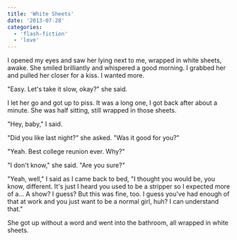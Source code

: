 ```yaml
---
title: 'White Sheets'
date: '2013-07-28'
categories:
  - 'flash-fiction'
  - 'love'
---
```


I opened my eyes and saw her lying next to me, wrapped in white sheets, awake.
She smiled brilliantly and whispered a good morning. I grabbed her and pulled
her closer for a kiss. I wanted more.

<!-- truncate -->


"Easy. Let's take it slow, okay?" she said.

I let her go and got up to piss. It was a long one, I got back after about a
minute. She was half sitting, still wrapped in those sheets.

"Hey, baby," I said.

"Did you like last night?" she asked. "Was it good for you?"

"Yeah. Best college reunion ever. Why?"

"I don't know," she said. "Are you sure?"

"Yeah, well," I said as I came back to bed, "I thought you would be, you know,
different. It's just I heard you used to be a stripper so I expected more of
a... A show? I guess? But this was fine, too. I guess you've had enough of that
at work and you just want to be a normal girl, huh? I can understand that."

She got up without a word and went into the bathroom, all wrapped in white
sheets.
